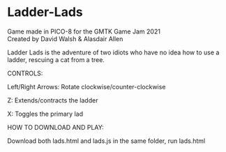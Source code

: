 # Ladder-Lads
Game made in PICO-8 for the GMTK Game Jam 2021  
Created by David Walsh & Alasdair Allen

Ladder Lads is the adventure of two idiots who have no idea how to use a ladder, rescuing a cat from a tree.


CONTROLS:

Left/Right Arrows: Rotate clockwise/counter-clockwise

Z: Extends/contracts the ladder

X: Toggles the primary lad


HOW TO DOWNLOAD AND PLAY:

Download both lads.html and lads.js in the same folder, run lads.html
